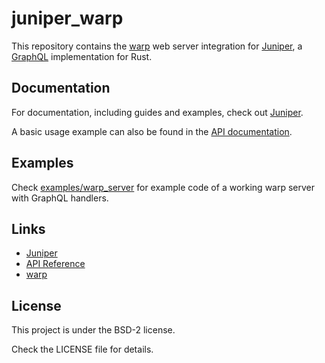 # juniper_warp

This repository contains the [warp][warp] web server integration for
[Juniper][Juniper], a [GraphQL][GraphQL] implementation for Rust.

## Documentation

For documentation, including guides and examples, check out [Juniper][Juniper].

A basic usage example can also be found in the [API documentation][documentation].

## Examples

Check [examples/warp_server][example] for example code of a working warp
server with GraphQL handlers.

## Links

* [Juniper][Juniper]
* [API Reference][documentation]
* [warp][warp]

## License

This project is under the BSD-2 license.

Check the LICENSE file for details.

[warp]: https://github.com/seanmonstar/warp
[Juniper]: https://github.com/graphql-rust/juniper
[GraphQL]: http://graphql.org
[documentation]: https://docs.rs/juniper_warp
[example]: https://github.com/graphql-rust/juniper_warp/blob/master/examples/warp_server
